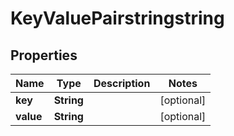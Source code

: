 
# KeyValuePairstringstring

## Properties
Name | Type | Description | Notes
------------ | ------------- | ------------- | -------------
**key** | **String** |  |  [optional]
**value** | **String** |  |  [optional]



